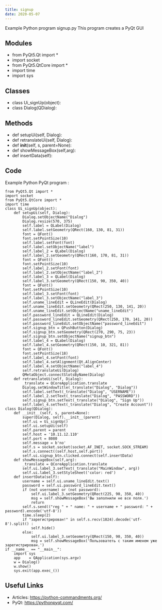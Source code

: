 ```yaml
---
title: signup
date: 2020-05-07
---
```

Example Python program signup.py
This program creates a PyQt GUI

## Modules

* from PyQt5.Qt import *
* import socket
* from PyQt5.QtCore import *
* import time
* import sys

## Classes

* class Ui_signUp(object):
* class Dialog(QDialog):

## Methods

* def setupUi(self, Dialog):
* def retranslateUi(self, Dialog):
* def __init__(self, s, parent=None):
* def showMessageBox(self,arg):
* def insertData(self):

## Code

Example Python PyQt program :

    from PyQt5.Qt import *
    import socket
    from PyQt5.QtCore import *
    import time
    class Ui_signUp(object):
        def setupUi(self, Dialog):
            Dialog.setObjectName("Dialog")
            Dialog.resize(570, 375)
            self.label = QLabel(Dialog)
            self.label.setGeometry(QRect(160, 130, 81, 31))
            font = QFont()
            font.setPointSize(10)
            self.label.setFont(font)
            self.label.setObjectName("label")
            self.label_2 = QLabel(Dialog)
            self.label_2.setGeometry(QRect(160, 170, 81, 31))
            font = QFont()
            font.setPointSize(10)
            self.label_2.setFont(font)
            self.label_2.setObjectName("label_2")
            self.label_3 = QLabel(Dialog)
            self.label_3.setGeometry(QRect(150, 90, 350, 40))
            font = QFont()
            font.setPointSize(10)
            self.label_3.setFont(font)
            self.label_3.setObjectName("label_3")
            self.uname_lineEdit = QLineEdit(Dialog)
            self.uname_lineEdit.setGeometry(QRect(250, 130, 141, 20))
            self.uname_lineEdit.setObjectName("uname_lineEdit")
            self.password_lineEdit = QLineEdit(Dialog)
            self.password_lineEdit.setGeometry(QRect(250, 170, 141, 20))
            self.password_lineEdit.setObjectName("password_lineEdit")
            self.signup_btn = QPushButton(Dialog)
            self.signup_btn.setGeometry(QRect(270, 290, 75, 23))
            self.signup_btn.setObjectName("signup_btn")
            self.label_4 = QLabel(Dialog)
            self.label_4.setGeometry(QRect(150, 10, 321, 81))
            font = QFont()
            font.setPointSize(18)
            self.label_4.setFont(font)
            self.label_4.setAlignment(Qt.AlignCenter)
            self.label_4.setObjectName("label_4")
            self.retranslateUi(Dialog)
            QMetaObject.connectSlotsByName(Dialog)
        def retranslateUi(self, Dialog):
            _translate = QCoreApplication.translate
            Dialog.setWindowTitle(_translate("Dialog", "Dialog"))
            self.label.setText(_translate("Dialog", "USERNAME"))
            self.label_2.setText(_translate("Dialog", "PASSWORD"))
            self.signup_btn.setText(_translate("Dialog", "Sign Up"))
            self.label_4.setText(_translate("Dialog", "Create Account"))
    class Dialog(QDialog):
        def __init__(self, s, parent=None):
            super(Dialog, self).__init__(parent)
            self.ui = Ui_signUp()
            self.ui.setupUi(self)
            self.parent = parent
            self.host = '10.11.12.110'
            self.port = 8080
            self.message = b'no'
            self.s = socket.socket(socket.AF_INET, socket.SOCK_STREAM)
            self.s.connect((self.host,self.port))
            self.ui.signup_btn.clicked.connect(self.insertData)
        def showMessageBox(self,arg):
            _translate = QCoreApplication.translate
            self.ui.label_3.setText(_translate("MainWindow", arg))
            self.ui.label_3.setStyleSheet('color: red')
        def insertData(self):
            username = self.ui.uname_lineEdit.text()
            password = self.ui.password_lineEdit.text()
            if (not username) or (not password):
                self.ui.label_3.setGeometry(QRect(225, 90, 350, 40))
                msg = self.showMessageBox('Вы заполнили не все поля.')
                return
            self.s.send(("reg " + " name: " + username + " password: " + password).encode('utf-8'))
            time.sleep(2)
            if "зарегистрирован!" in self.s.recv(1024).decode('utf-8').split() :
                self.hide()
            else:
                self.ui.label_3.setGeometry(QRect(150, 90, 350, 40))
                msg = self.showMessageBox('Пользоватеть с таким именем уже зарегистрирован.')
    if __name__ == "__main__":
        import sys
        app    = QApplication(sys.argv)
        w = Dialog()
        w.show()
        sys.exit(app.exec_())

## Useful Links

- Articles: https://python-commandments.org/
- PyQt: https://pythonpyqt.com/
